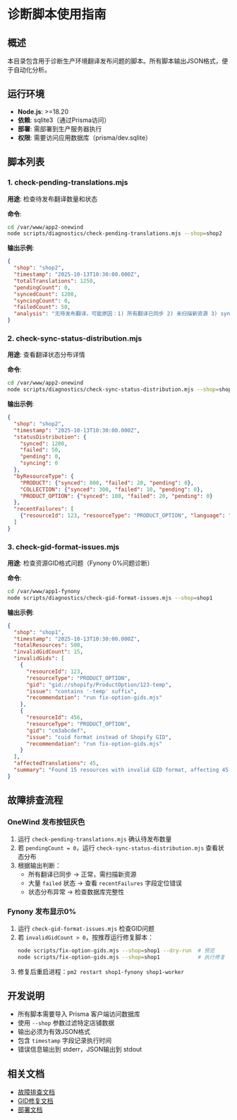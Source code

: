 # 诊断脚本使用指南

## 概述

本目录包含用于诊断生产环境翻译发布问题的脚本。所有脚本输出JSON格式，便于自动化分析。

## 运行环境

- **Node.js**: >=18.20
- **依赖**: sqlite3（通过Prisma访问）
- **部署**: 需部署到生产服务器执行
- **权限**: 需要访问应用数据库（prisma/dev.sqlite）

## 脚本列表

### 1. check-pending-translations.mjs

**用途**: 检查待发布翻译数量和状态

**命令**:
```bash
cd /var/www/app2-onewind
node scripts/diagnostics/check-pending-translations.mjs --shop=shop2
```

**输出示例**:
```json
{
  "shop": "shop2",
  "timestamp": "2025-10-13T10:30:00.000Z",
  "totalTranslations": 1250,
  "pendingCount": 0,
  "syncedCount": 1200,
  "syncingCount": 0,
  "failedCount": 50,
  "analysis": "无待发布翻译，可能原因：1) 所有翻译已同步 2) 未扫描新资源 3) syncStatus异常"
}
```

### 2. check-sync-status-distribution.mjs

**用途**: 查看翻译状态分布详情

**命令**:
```bash
cd /var/www/app2-onewind
node scripts/diagnostics/check-sync-status-distribution.mjs --shop=shop2
```

**输出示例**:
```json
{
  "shop": "shop2",
  "timestamp": "2025-10-13T10:30:00.000Z",
  "statusDistribution": {
    "synced": 1200,
    "failed": 50,
    "pending": 0,
    "syncing": 0
  },
  "byResourceType": {
    "PRODUCT": {"synced": 800, "failed": 20, "pending": 0},
    "COLLECTION": {"synced": 300, "failed": 10, "pending": 0},
    "PRODUCT_OPTION": {"synced": 100, "failed": 20, "pending": 0}
  },
  "recentFailures": [
    {"resourceId": 123, "resourceType": "PRODUCT_OPTION", "language": "fr", "error": "GID format invalid"}
  ]
}
```

### 3. check-gid-format-issues.mjs

**用途**: 检查资源GID格式问题（Fynony 0%问题诊断）

**命令**:
```bash
cd /var/www/app1-fynony
node scripts/diagnostics/check-gid-format-issues.mjs --shop=shop1
```

**输出示例**:
```json
{
  "shop": "shop1",
  "timestamp": "2025-10-13T10:30:00.000Z",
  "totalResources": 500,
  "invalidGidCount": 15,
  "invalidGids": [
    {
      "resourceId": 123,
      "resourceType": "PRODUCT_OPTION",
      "gid": "gid://shopify/ProductOption/123-temp",
      "issue": "contains '-temp' suffix",
      "recommendation": "run fix-option-gids.mjs"
    },
    {
      "resourceId": 456,
      "resourceType": "PRODUCT_OPTION",
      "gid": "cm3abcdef",
      "issue": "cuid format instead of Shopify GID",
      "recommendation": "run fix-option-gids.mjs"
    }
  ],
  "affectedTranslations": 45,
  "summary": "Found 15 resources with invalid GID format, affecting 45 pending translations"
}
```

## 故障排查流程

### OneWind 发布按钮灰色

1. 运行 `check-pending-translations.mjs` 确认待发布数量
2. 若 `pendingCount = 0`，运行 `check-sync-status-distribution.mjs` 查看状态分布
3. 根据输出判断：
   - 所有翻译已同步 → 正常，需扫描新资源
   - 大量 `failed` 状态 → 查看 `recentFailures` 字段定位错误
   - 状态分布异常 → 检查数据库完整性

### Fynony 发布显示0%

1. 运行 `check-gid-format-issues.mjs` 检查GID问题
2. 若 `invalidGidCount > 0`，按推荐运行修复脚本：
   ```bash
   node scripts/fix-option-gids.mjs --shop=shop1 --dry-run  # 预览
   node scripts/fix-option-gids.mjs --shop=shop1            # 执行修复
   ```
3. 修复后重启进程：`pm2 restart shop1-fynony shop1-worker`

## 开发说明

- 所有脚本需要导入 Prisma 客户端访问数据库
- 使用 `--shop` 参数过滤特定店铺数据
- 输出必须为有效JSON格式
- 包含 `timestamp` 字段记录执行时间
- 错误信息输出到 stderr，JSON输出到 stdout

## 相关文档

- [故障排查文档](../../docs/troubleshooting/publish-issues.md)
- [GID修复文档](../../docs/OPTION-GID-FIX-VALIDATION.md)
- [部署文档](../../阿里云轻量服务器部署文件/轻量服务器稳定操作说明.md)
